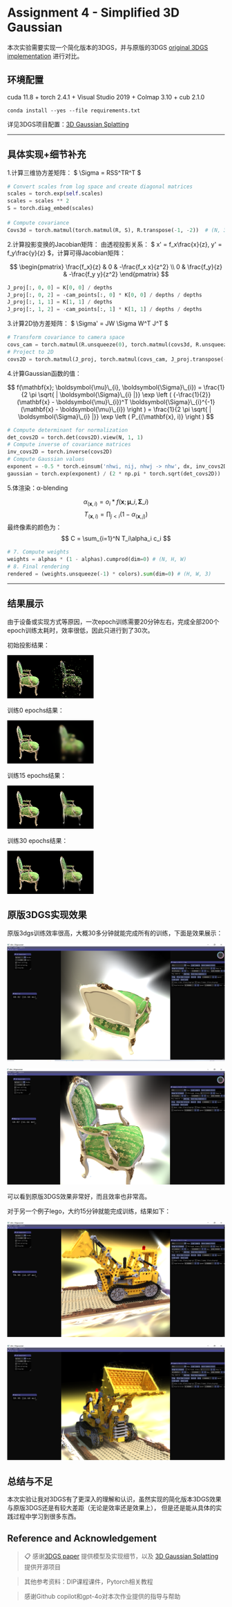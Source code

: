 # Assignment 4 - Simplified 3D Gaussian 

本次实验需要实现一个简化版本的3DGS，并与原版的3DGS  [original 3DGS implementation](https://github.com/graphdeco-inria/gaussian-splatting) 进行对比。

## 环境配置
cuda 11.8 + torch 2.4.1 + Visual Studio 2019 + Colmap 3.10 + cub 2.1.0

```
conda install --yes --file requirements.txt
```
详见3DGS项目配置：[3D Gaussian Splatting](https://github.com/graphdeco-inria/gaussian-splatting)

---
## 具体实现+细节补充

1.计算三维协方差矩阵： $ \Sigma = RSS^TR^T $ 
```python
# Convert scales from log space and create diagonal matrices
scales = torch.exp(self.scales)
scales = scales ** 2
S = torch.diag_embed(scales)
        
# Compute covariance
Covs3d = torch.matmul(torch.matmul(R, S), R.transpose(-1, -2))  # (N, 3, 3)
```

2.计算投影变换的Jacobian矩阵： 由透视投影关系： $ x' = f_x\frac{x}{z}, y' = f_y\frac{y}{z} $，计算可得Jacobian矩阵：

$$
    \begin{pmatrix}
        \frac{f_x}{z} & 0 & -\frac{f_x x}{z^2} \\
        0 & \frac{f_y}{z} & -\frac{f_y y}{z^2}
    \end{pmatrix}
$$

```python
J_proj[:, 0, 0] = K[0, 0] / depths
J_proj[:, 0, 2] = -cam_points[:, 0] * K[0, 0] / depths / depths
J_proj[:, 1, 1] = K[1, 1] / depths
J_proj[:, 1, 2] = -cam_points[:, 1] * K[1, 1] / depths / depths
```

3.计算2D协方差矩阵： $ \Sigma' = JW \Sigma W^T J^T $
```python
# Transform covariance to camera space
covs_cam = torch.matmul(R.unsqueeze(0), torch.matmul(covs3d, R.unsqueeze(0).transpose(-1, -2)))  # (N, 3, 3)
# Project to 2D
covs2D = torch.matmul(J_proj, torch.matmul(covs_cam, J_proj.transpose(-1, -2)))  # (N, 2, 2)
```

4.计算Gaussian函数的值：

$$
  f(\mathbf{x}; \boldsymbol{\mu}\_{i}, \boldsymbol{\Sigma}\_{i}) = \frac{1}{2 \pi \sqrt{ | \boldsymbol{\Sigma}\_{i} |}} \exp \left ( {-\frac{1}{2}} (\mathbf{x} - \boldsymbol{\mu}\_{i})^T \boldsymbol{\Sigma}\_{i}^{-1} (\mathbf{x} - \boldsymbol{\mu}\_{i}) \right ) = \frac{1}{2 \pi \sqrt{ | \boldsymbol{\Sigma}\_{i} |}} \exp \left ( P_{(\mathbf{x}, i)} \right )
$$

```python
# Compute determinant for normalization
det_covs2D = torch.det(covs2D).view(N, 1, 1)
# Compute inverse of covariance matrices
inv_covs2D = torch.inverse(covs2D)
# Compute Gaussian values
exponent = -0.5 * torch.einsum('nhwi, nij, nhwj -> nhw', dx, inv_covs2D, dx)
gaussian = torch.exp(exponent) / (2 * np.pi * torch.sqrt(det_covs2D))
```

5.体渲染：α-blending

$$
  \alpha_{(\mathbf{x}, i)} = o_i*f(\mathbf{x}; \boldsymbol{\mu}\_{i}, \boldsymbol{\Sigma}\_{i})
$$
$$
  T_{(\mathbf{x}, i)} = \prod_{j \lt i} (1 - \alpha_{(\mathbf{x}, j)})
$$
最终像素的颜色为：
$$
  C = \sum_{i=1}^N T_i\alpha_i c_i
$$

```python
# 7. Compute weights
weights = alphas * (1 - alphas).cumprod(dim=0) # (N, H, W)
# 8. Final rendering
rendered = (weights.unsqueeze(-1) * colors).sum(dim=0) # (H, W, 3)
```

---

## 结果展示

由于设备或实现方式等原因，一次epoch训练需要20分钟左右，完成全部200个epoch训练太耗时，效率很低，因此只进行到了30次。

初始投影结果：

![original](figures/original.png)

训练0 epochs结果：

![0 epochs](figures/0.png)

训练15 epochs结果：

![15 epochs](figures/15.png)

训练30 epochs结果：

![30 epochs](figures/30.png)


## 原版3DGS实现效果

原版3dgs训练效率很高，大概30多分钟就能完成所有的训练，下面是效果展示：

![res1](figures/3dgs1.png)

![res2](figures/3dgs2.png)

可以看到原版3DGS效果非常好，而且效率也非常高。

对于另一个例子lego，大约15分钟就能完成训练，结果如下：

![res3](figures/3dgs3.png)

![res4](figures/3dgs4.png)


## 总结与不足

本次实验让我对3DGS有了更深入的理解和认识，虽然实现的简化版本3DGS效果与原版3DGS还是有较大差距（无论是效率还是效果上），
但是还是能从具体的实践过程中学习到很多东西。


## Reference and Acknowledgement
>📋 感谢[3DGS paper](https://repo-sam.inria.fr/fungraph/3d-gaussian-splatting/3d_gaussian_splatting_low.pdf)
>提供模型及实现细节，以及
>[3D Gaussian Splatting](https://github.com/graphdeco-inria/gaussian-splatting)
> 提供开源项目

> 其他参考资料：DIP课程课件，Pytorch相关教程

> 感谢Github copilot和gpt-4o对本次作业提供的指导与帮助


